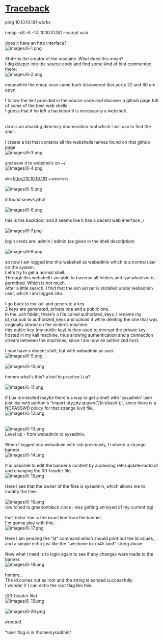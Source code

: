 <html>
<head>
  <meta http-equiv="content-type" content="text/html; charset=utf-8">
  <meta name="generator" content="CherryTree">
  <link rel="stylesheet" href="styles.css" type="text/css" />
</head>
<body><h1><b><u>Traceback</u></b></h1>ping 10.10.10.181 works<br /><br />nmap -sS -A -T4 10.10.10.181 --script vuln <br /><br />does it have an http interface?<br /><img src="images/6-1.png" alt="images/6-1.png" /><br /><br />Xh4H is the creator of the machine. What does this mean? <br />I dig deeper into the source code and find some kind of hint commented there: <br /><img src="images/6-2.png" alt="images/6-2.png" /><br /><br />meanwhile the nmap scan came back discovered that ports 22 and 80 are open.<br /><br />I follow the hint provided in the source code and discover a github page full of some of the best web shells.<br />I guess that if he left a backdoor it is necessarily a webshell.<br /><br /><br />dirb is an amazing directory enumeration tool which I will use to find the shell.<br /><br />I create a list that contains all the webshells names found on that github page.<br /><img src="images/6-3.png" alt="images/6-3.png" /><br /><br />and save it to webshells on ~/.<br /><img src="images/6-4.png" alt="images/6-4.png" /><br /><br /><small>dirb </small><a href="http://10.10.10.181">http://10.10.10.181</a><small> ~/webshells</small><br /><br /><img src="images/6-5.png" alt="images/6-5.png" /><br /><br />it found smevk.php!<br /><br /><img src="images/6-6.png" alt="images/6-6.png" /><br /><br />this is the backdoor and it seems like it has a decent web interface ;)<br /><br /><img src="images/6-7.png" alt="images/6-7.png" /><br /><br />login creds are: admin / admin (as given in the shell description)<br /><br /><img src="images/6-8.png" alt="images/6-8.png" /><br /><br />so now I am logged into this webshell as webadmin which is a normal user on the system. <br />Let's try to get a normal shell.<br />Through this webshell I am able to traverse all folders and r/w whatever is permitted. Which is not much.<br />After a little search, I find that the ssh server is installed under webadmin user, which I am logged into. <br /><br />I go back to my kali and generate a key. <br />2 keys are generated, private one and a public one.<br />In the .ssh folder, there's a file called authorized_keys. I rename my id_rsa.pub to authorized_keys and upload it while deleting the one that was originally stored on the victim's machine.<br />this public key (my public key) is then used to decrypt the private key hosted in my kali machine, thus allowing authentication and a connection stream between the machines, since I am now an authorized host. <br /><br />I now have a decent shell, but with webadmin as user. <br /><img src="images/6-9.png" alt="images/6-9.png" /><br /><br /><img src="images/6-10.png" alt="images/6-10.png" /><br /><br />hmmm what's this? a tool to practice Lua?<br /><br /><img src="images/6-11.png" alt="images/6-11.png" /><br /><br />if Lua is installed maybe there's a way to get a shell with 'sysadmin' user just like with python's “import pty;pty.spawn('/bin/bash');”, since there is a NOPASSWD policy for that strange luvit file.<br /><img src="images/6-12.png" alt="images/6-12.png" /><br /><br /><br /><img src="images/6-13.png" alt="images/6-13.png" /><br />Level up - from webadmin to sysadmin.<br /><br />When I logged into webadmin with ssh previously, I noticed a strange banner. <br /><img src="images/6-14.png" alt="images/6-14.png" /><br /><br />It is possible to edit the banner's content by accessing /etc/update-motd.d/ and changing the 00-header file. <br /><img src="images/6-15.png" alt="images/6-15.png" /><br /><br />Here I see that the owner of the files is sysadmin, which allows me to modify the files.<br /><br /><img src="images/6-16.png" alt="images/6-16.png" /><br />(switched to greenonblack since i was getting annoyed of my current bg)<br /><br />that ‘echo’ line is the exact line from the banner.<br />I'm gonna play with this...<br /><img src="images/6-17.png" alt="images/6-17.png" /><br /><br />Here I am sending the “id” command which should print out the id values, and a simple echo just like the "weclome to xh4h land" string above.<br /><br />Now what I need is to login again to see if any changes were made to the banner.<br /><img src="images/6-18.png" alt="images/6-18.png" /><br /><br />hmmm...<br />The id comes out as root and the string is echoed successfully.<br />I wonder if I can echo the root flag like this.<br /><br />(00-header file)<br /><img src="images/6-19.png" alt="images/6-19.png" /><br /><br /><img src="images/6-20.png" alt="images/6-20.png" /><br /><br />#rooted.<br /><br />*user flag is in /home/sysadmin/</body></html>
